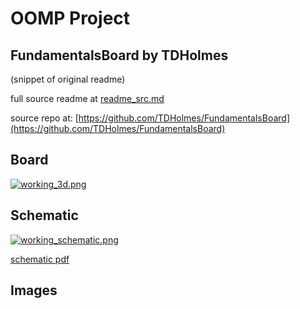 # OOMP Project  
## FundamentalsBoard  by TDHolmes  
  
(snippet of original readme)  
  
  
  full source readme at [readme_src.md](readme_src.md)  
  
source repo at: [https://github.com/TDHolmes/FundamentalsBoard](https://github.com/TDHolmes/FundamentalsBoard)  
## Board  
  
[![working_3d.png](working_3d_600.png)](working_3d.png)  
## Schematic  
  
[![working_schematic.png](working_schematic_600.png)](working_schematic.png)  
  
[schematic pdf](working_schematic.pdf)  
## Images  
